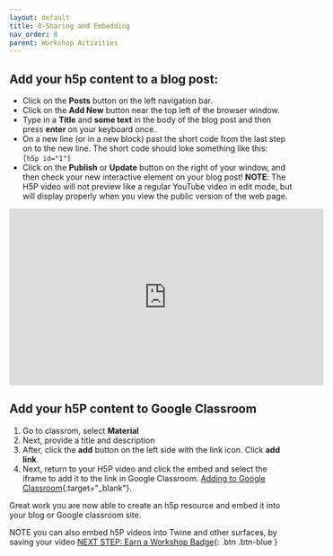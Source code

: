 ```yaml
---
layout: default
title: 8-Sharing and Embedding 
nav_order: 8
parent: Workshop Activities
---
```


## Add your h5p content to a blog post:
- Click on the **Posts** button on the left navigation bar.
- Click on the **Add New** button near the top left of the browser window.
- Type in a **Title** and **some text** in the body of the blog post and then press **enter** on your keyboard once.
- On a new line (or in a new block) past the short code from the last step on to the new line. The short code should loke something like this: <br><code>[h5p id="1"]</code>
- Click on the **Publish** or **Update** button on the right of your window, and then check your new interactive element on your blog post! **NOTE**: The H5P video will not preview like a regular YouTube video in edit mode, but will display properly when you view the public version of the web page.
<iframe width="560" height="315" src="https://www.youtube.com/embed/4PDuNWv19Jw" title="Embedding H5P in Wordpress" frameborder="0" allow="accelerometer; autoplay; clipboard-write; encrypted-media; gyroscope; picture-in-picture" allowfullscreen></iframe>

## Add your h5P content to Google Classroom
1. Go to classrom, select **Material**
2. Next, provide a title and description
3. After, click the **add** button on the left side with the link icon. Click **add link**.
4. Next, return to your H5P video and click the embed and select the iframe to add it to the link in Google Classroom.
[Adding to Google Classroom](https://www.youtube.com/watch?v=d3mgQ_EecTE){:target="_blank"}.

Great work you are now able to create an h5p resource and embed it into your blog or Google classroom site. 

NOTE you can also embed h5P videos into Twine and other surfaces, by saving your video 
[NEXT STEP: Earn a Workshop Badge](informal-credentials.html){: .btn .btn-blue }
